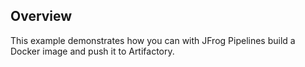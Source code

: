 ## Overview

This example demonstrates how you can with JFrog Pipelines build a Docker image and push it to Artifactory.
